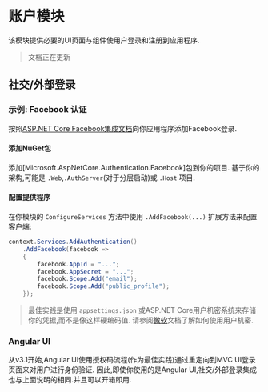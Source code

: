 # 账户模块

该模块提供必要的UI页面与组件使用户登录和注册到应用程序.

> 文档正在更新

## 社交/外部登录

### 示例: Facebook 认证

按照[ASP.NET Core Facebook集成文档](https://docs.microsoft.com/zh-cn/aspnet/core/security/authentication/social/facebook-logins)向你应用程序添加Facebook登录.

#### 添加NuGet包

添加[Microsoft.AspNetCore.Authentication.Facebook]包到你的项目. 基于你的架构,可能是 `.Web`,`.AuthServer`(对于分层启动)或 `.Host` 项目.

#### 配置提供程序

在你模块的 `ConfigureServices` 方法中使用 `.AddFacebook(...)` 扩展方法来配置客户端:

````csharp
context.Services.AddAuthentication()
    .AddFacebook(facebook =>
    {
        facebook.AppId = "...";
        facebook.AppSecret = "...";
        facebook.Scope.Add("email");
        facebook.Scope.Add("public_profile");
    });
````

> 最佳实践是使用 `appsettings.json` 或ASP.NET Core用户机密系统来存储你的凭据,而不是像这样硬编码值. 请参阅[微软](https://docs.microsoft.com/en-us/aspnet/core/security/authentication/social/facebook-logins)文档了解如何使用用户机密.

### Angular UI

从v3.1开始,Angular UI使用授权码流程(作为最佳实践)通过重定向到MVC UI登录页面来对用户进行身份验证. 因此,即使你使用的是Angular UI,社交/外部登录集成也与上面说明的相同.并且可以开箱即用.